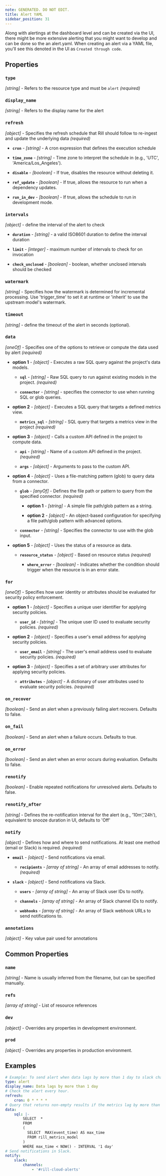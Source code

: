 ```yaml
---
note: GENERATED. DO NOT EDIT.
title: Alert YAML
sidebar_position: 31
---
```


Along with alertings at the dashboard level and can be created via the UI, there might be more extensive alerting that you might want to develop and can be done so the an alert.yaml. When creating an alert via a YAML file, you'll see this denoted in the UI as `Created through code`.

## Properties

### `type`

_[string]_ - Refers to the resource type and must be `alert` _(required)_

### `display_name`

_[string]_ - Refers to the display name for the alert 

### `refresh`

_[object]_ - Specifies the refresh schedule that Rill should follow to re-ingest and update the underlying data _(required)_

  - **`cron`** - _[string]_ - A cron expression that defines the execution schedule 

  - **`time_zone`** - _[string]_ - Time zone to interpret the schedule in (e.g., 'UTC', 'America/Los_Angeles'). 

  - **`disable`** - _[boolean]_ - If true, disables the resource without deleting it. 

  - **`ref_update`** - _[boolean]_ - If true, allows the resource to run when a dependency updates. 

  - **`run_in_dev`** - _[boolean]_ - If true, allows the schedule to run in development mode. 

### `intervals`

_[object]_ - define the interval of the alert to check 

  - **`duration`** - _[string]_ - a valid ISO8601 duration to define the interval duration 

  - **`limit`** - _[integer]_ - maximum number of intervals to check for on invocation 

  - **`check_unclosed`** - _[boolean]_ - boolean, whether unclosed intervals should be checked 

### `watermark`

_[string]_ - Specifies how the watermark is determined for incremental processing.  Use 'trigger_time' to set it at runtime or 'inherit' to use the upstream model's watermark. 

### `timeout`

_[string]_ - define the timeout of the alert in seconds (optional). 

### `data`

_[oneOf]_ - Specifies one of the options to retrieve or compute the data used by alert _(required)_

  - **option 1** - _[object]_ - Executes a raw SQL query against the project's data models.

    - **`sql`** - _[string]_ - Raw SQL query to run against existing models in the project. _(required)_

    - **`connector`** - _[string]_ - specifies the connector to use when running SQL or glob queries. 

  - **option 2** - _[object]_ - Executes a SQL query that targets a defined metrics view.

    - **`metrics_sql`** - _[string]_ - SQL query that targets a metrics view in the project _(required)_

  - **option 3** - _[object]_ - Calls a custom API defined in the project to compute data.

    - **`api`** - _[string]_ - Name of a custom API defined in the project. _(required)_

    - **`args`** - _[object]_ - Arguments to pass to the custom API. 

  - **option 4** - _[object]_ - Uses a file-matching pattern (glob) to query data from a connector.

    - **`glob`** - _[anyOf]_ - Defines the file path or pattern to query from the specified connector. _(required)_

      - **option 1** - _[string]_ - A simple file path/glob pattern as a string.

      - **option 2** - _[object]_ - An object-based configuration for specifying a file path/glob pattern with advanced options.

    - **`connector`** - _[string]_ - Specifies the connector to use with the glob input. 

  - **option 5** - _[object]_ - Uses the status of a resource as data.

    - **`resource_status`** - _[object]_ - Based on resource status _(required)_

      - **`where_error`** - _[boolean]_ - Indicates whether the condition should trigger when the resource is in an error state. 

### `for`

_[oneOf]_ - Specifies how user identity or attributes should be evaluated for security policy enforcement. 

  - **option 1** - _[object]_ - Specifies a unique user identifier for applying security policies.

    - **`user_id`** - _[string]_ - The unique user ID used to evaluate security policies. _(required)_

  - **option 2** - _[object]_ - Specifies a user's email address for applying security policies.

    - **`user_email`** - _[string]_ - The user's email address used to evaluate security policies. _(required)_

  - **option 3** - _[object]_ - Specifies a set of arbitrary user attributes for applying security policies.

    - **`attributes`** - _[object]_ - A dictionary of user attributes used to evaluate security policies. _(required)_

### `on_recover`

_[boolean]_ - Send an alert when a previously failing alert recovers. Defaults to false. 

### `on_fail`

_[boolean]_ - Send an alert when a failure occurs. Defaults to true. 

### `on_error`

_[boolean]_ - Send an alert when an error occurs during evaluation. Defaults to false. 

### `renotify`

_[boolean]_ - Enable repeated notifications for unresolved alerts. Defaults to false. 

### `renotify_after`

_[string]_ - Defines the re-notification interval for the alert (e.g., '10m','24h'), equivalent to snooze duration in UI, defaults to 'Off' 

### `notify`

_[object]_ - Defines how and where to send notifications. At least one method (email or Slack) is required. _(required)_

  - **`email`** - _[object]_ - Send notifications via email. 

    - **`recipients`** - _[array of string]_ - An array of email addresses to notify. _(required)_

  - **`slack`** - _[object]_ - Send notifications via Slack. 

    - **`users`** - _[array of string]_ - An array of Slack user IDs to notify. 

    - **`channels`** - _[array of string]_ - An array of Slack channel IDs to notify. 

    - **`webhooks`** - _[array of string]_ - An array of Slack webhook URLs to send notifications to. 

### `annotations`

_[object]_ - Key value pair used for annotations 

## Common Properties

### `name`

_[string]_ - Name is usually inferred from the filename, but can be specified manually. 

### `refs`

_[array of string]_ - List of resource references 

### `dev`

_[object]_ - Overrides any properties in development environment. 

### `prod`

_[object]_ - Overrides any properties in production environment. 

## Examples

```yaml
# Example: To send alert when data lags by more than 1 day to slack channel #rill-cloud-alerts
type: alert
display_name: Data lags by more than 1 day
# Check the alert every hour.
refresh:
    cron: 0 * * * *
# Query that returns non-empty results if the metrics lag by more than 1 day.
data:
    sql: |-
        SELECT  *
        FROM
        (
          SELECT  MAX(event_time) AS max_time
          FROM rill_metrics_model
        )
        WHERE max_time < NOW() - INTERVAL '1 day'
# Send notifications in Slack.
notify:
    slack:
        channels:
            - '#rill-cloud-alerts'
```